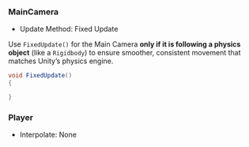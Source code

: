 ### MainCamera
- Update Method: Fixed Update


Use `FixedUpdate()` for the Main Camera **only if it is following a physics object** (like a `Rigidbody`) to ensure smoother, consistent movement that matches Unity’s physics engine.

```csharp
void FixedUpdate()  
{  

}
```


### Player
- Interpolate: None
